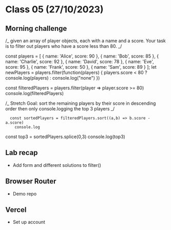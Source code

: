 # Class 05 (27/10/2023)

## Morning challenge

/_ given an array of player objects, each with a name and a score. Your task is to filter out players who have a score less than 80. _/

const players = [
{ name: 'Alice', score: 90 },
{ name: 'Bob', score: 85 },
{ name: 'Charlie', score: 92 },
{ name: 'David', score: 78 },
{ name: 'Eve', score: 95 },
{ name: 'Frank', score: 50 },
{ name: 'Sam', score: 89 }
];
let newPlayers = players.filter(function(players) {
players.score < 80 ? console.log(players) : console.log("none")
})

const filteredPlayers = players.filter(player => player.score >= 80)
console.log(filteredPlayers)

/_ Stretch Goal: sort the remaining players by their score in descending order then only console.logging the top 3 players _/

      const sortedPlayers = filteredPlayers.sort((a,b) => b.score - a.score)
        console.log

const top3 = sortedPlayers.splice(0,3)
console.log(top3)

## Lab recap

- Add form and different solutions to filter()

## Browser Router

- Demo repo

## Vercel

- Set up account
